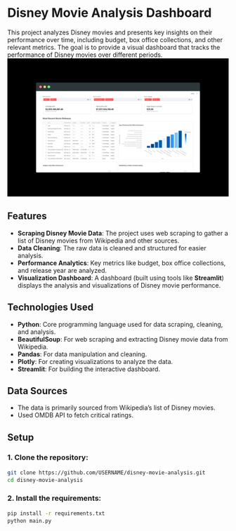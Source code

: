 # Disney Movie Analysis Dashboard

This project analyzes Disney movies and presents key insights on their performance over time, including budget, box office collections, and other relevant metrics. The goal is to provide a visual dashboard that tracks the performance of Disney movies over different periods.
![Screenshot](images/dashboard.png)
## Features

- **Scraping Disney Movie Data**: The project uses web scraping to gather a list of Disney movies from Wikipedia and other sources.
- **Data Cleaning**: The raw data is cleaned and structured for easier analysis.
- **Performance Analytics**: Key metrics like budget, box office collections, and release year are analyzed.
- **Visualization Dashboard**: A dashboard (built using tools like **Streamlit**) displays the analysis and visualizations of Disney movie performance.

## Technologies Used

- **Python**: Core programming language used for data scraping, cleaning, and analysis.
- **BeautifulSoup**: For web scraping and extracting Disney movie data from Wikipedia.
- **Pandas**: For data manipulation and cleaning.
- **Plotly**: For creating visualizations to analyze the data.
- **Streamlit**: For building the interactive dashboard.
  
## Data Sources

- The data is primarily sourced from Wikipedia’s list of Disney movies.
- Used OMDB API to fetch critical ratings.

## Setup

### 1. Clone the repository:
```bash
git clone https://github.com/USERNAME/disney-movie-analysis.git
cd disney-movie-analysis
```
### 2. Install the requirements:
```bash
pip install -r requirements.txt
python main.py
```

